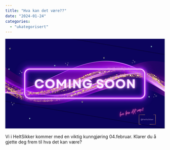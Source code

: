 ```yaml
---
title: "Hva kan det være??"
date: "2024-01-24"
categories: 
  - "ukategorisert"
---
```


![comingsoon](/public/comingsoon.png)

Vi i HeltSikker kommer med en viktig kunngjøring 04.februar. Klarer du å gjette deg frem til hva det kan være?
